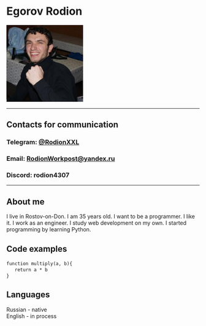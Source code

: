 # Egorov Rodion

<img src='./Me.jpeg' width='200'>

---

## Contacts for communication ##
### Telegram: [@RodionXXL](https://t.me/RodionXXL)  
### Email: RodionWorkpost@yandex.ru  
### Discord: rodion4307
---

## About me
I live in Rostov-on-Don. I am 35 years old. I want to be a programmer. I like it. I work as an engineer. I study web development on my own. I started programming by learning Python.

## Code examples
```
function multiply(a, b){
   return a * b
}
```

## Languages
Russian - native  
English - in process

